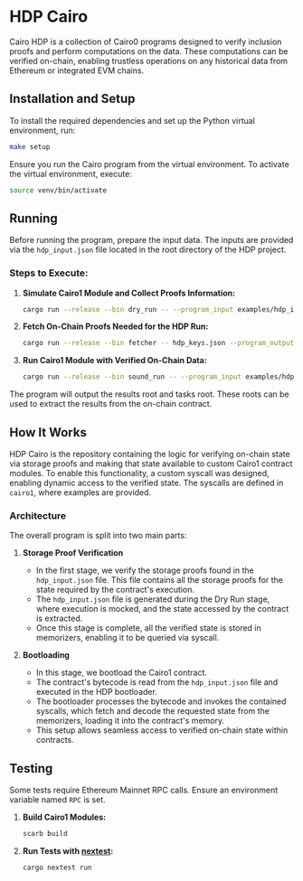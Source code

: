 # HDP Cairo

Cairo HDP is a collection of Cairo0 programs designed to verify inclusion proofs and perform computations on the data. These computations can be verified on-chain, enabling trustless operations on any historical data from Ethereum or integrated EVM chains.

## Installation and Setup

To install the required dependencies and set up the Python virtual environment, run:

```bash
make setup
```

Ensure you run the Cairo program from the virtual environment. To activate the virtual environment, execute:

```bash
source venv/bin/activate
```

## Running

Before running the program, prepare the input data. The inputs are provided via the `hdp_input.json` file located in the root directory of the HDP project.

### Steps to Execute:

1. **Simulate Cairo1 Module and Collect Proofs Information:**
   ```bash
   cargo run --release --bin dry_run -- --program_input examples/hdp_input.json --program_output hdp_keys.json --layout starknet_with_keccak
   ```

2. **Fetch On-Chain Proofs Needed for the HDP Run:**
   ```bash
   cargo run --release --bin fetcher -- hdp_keys.json --program_output hdp_proofs.json
   ```

3. **Run Cairo1 Module with Verified On-Chain Data:**
   ```bash
   cargo run --release --bin sound_run -- --program_input examples/hdp_input.json --program_proofs hdp_proofs.json --program_output hdp_output.json --layout starknet_with_keccak
   ```

The program will output the results root and tasks root. These roots can be used to extract the results from the on-chain contract.

## How It Works

HDP Cairo is the repository containing the logic for verifying on-chain state via storage proofs and making that state available to custom Cairo1 contract modules. To enable this functionality, a custom syscall was designed, enabling dynamic access to the verified state. The syscalls are defined in `cairo1`, where examples are provided.

### Architecture

The overall program is split into two main parts:

1. **Storage Proof Verification**
   - In the first stage, we verify the storage proofs found in the `hdp_input.json` file. This file contains all the storage proofs for the state required by the contract's execution.
   - The `hdp_input.json` file is generated during the Dry Run stage, where execution is mocked, and the state accessed by the contract is extracted.
   - Once this stage is complete, all the verified state is stored in memorizers, enabling it to be queried via syscall.

2. **Bootloading**
   - In this stage, we bootload the Cairo1 contract.
   - The contract's bytecode is read from the `hdp_input.json` file and executed in the HDP bootloader.
   - The bootloader processes the bytecode and invokes the contained syscalls, which fetch and decode the requested state from the memorizers, loading it into the contract's memory.
   - This setup allows seamless access to verified on-chain state within contracts.

## Testing

Some tests require Ethereum Mainnet RPC calls. Ensure an environment variable named `RPC` is set.

1. **Build Cairo1 Modules:**
   ```bash
   scarb build
   ```

2. **Run Tests with [nextest](https://nexte.st/):**
   ```bash
   cargo nextest run
   ```

